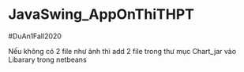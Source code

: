 # JavaSwing_AppOnThiTHPT
#DuAn1Fall2020

Nếu không có 2 file như ảnh thì add 2 file trong thư mục Chart_jar vào Libarary trong netbeans
